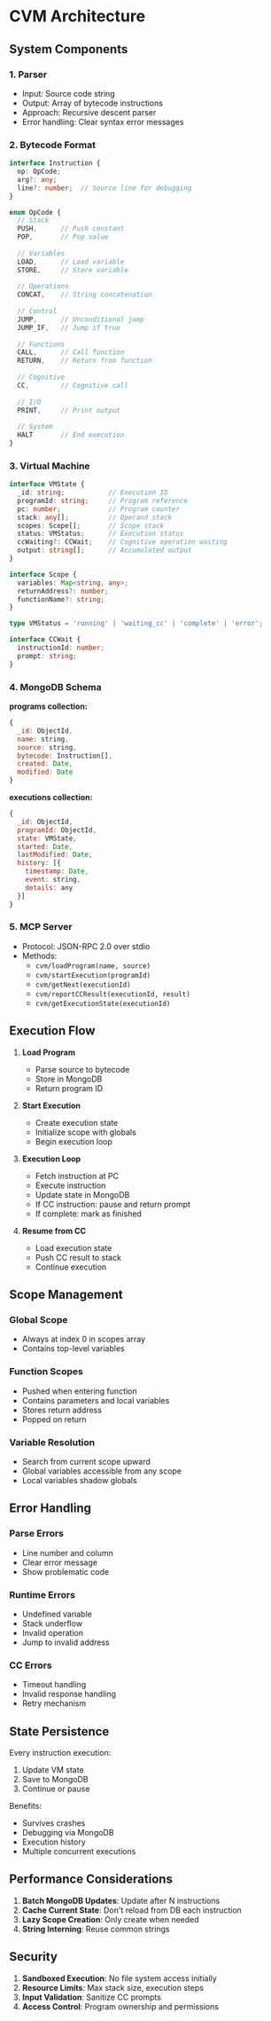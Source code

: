 # CVM Architecture

## System Components

### 1. Parser
- Input: Source code string
- Output: Array of bytecode instructions
- Approach: Recursive descent parser
- Error handling: Clear syntax error messages

### 2. Bytecode Format
```typescript
interface Instruction {
  op: OpCode;
  arg?: any;
  line?: number;  // Source line for debugging
}

enum OpCode {
  // Stack
  PUSH,      // Push constant
  POP,       // Pop value
  
  // Variables  
  LOAD,      // Load variable
  STORE,     // Store variable
  
  // Operations
  CONCAT,    // String concatenation
  
  // Control
  JUMP,      // Unconditional jump
  JUMP_IF,   // Jump if true
  
  // Functions
  CALL,      // Call function
  RETURN,    // Return from function
  
  // Cognitive
  CC,        // Cognitive call
  
  // I/O
  PRINT,     // Print output
  
  // System
  HALT       // End execution
}
```

### 3. Virtual Machine
```typescript
interface VMState {
  _id: string;           // Execution ID
  programId: string;     // Program reference
  pc: number;            // Program counter
  stack: any[];          // Operand stack
  scopes: Scope[];       // Scope stack
  status: VMStatus;      // Execution status
  ccWaiting?: CCWait;    // Cognitive operation waiting
  output: string[];      // Accumulated output
}

interface Scope {
  variables: Map<string, any>;
  returnAddress?: number;
  functionName?: string;
}

type VMStatus = 'running' | 'waiting_cc' | 'complete' | 'error';

interface CCWait {
  instructionId: number;
  prompt: string;
}
```

### 4. MongoDB Schema

**programs collection:**
```javascript
{
  _id: ObjectId,
  name: string,
  source: string,
  bytecode: Instruction[],
  created: Date,
  modified: Date
}
```

**executions collection:**
```javascript
{
  _id: ObjectId,
  programId: ObjectId,
  state: VMState,
  started: Date,
  lastModified: Date,
  history: [{
    timestamp: Date,
    event: string,
    details: any
  }]
}
```

### 5. MCP Server
- Protocol: JSON-RPC 2.0 over stdio
- Methods:
  - `cvm/loadProgram(name, source)`
  - `cvm/startExecution(programId)`
  - `cvm/getNext(executionId)`
  - `cvm/reportCCResult(executionId, result)`
  - `cvm/getExecutionState(executionId)`

## Execution Flow

1. **Load Program**
   - Parse source to bytecode
   - Store in MongoDB
   - Return program ID

2. **Start Execution**
   - Create execution state
   - Initialize scope with globals
   - Begin execution loop

3. **Execution Loop**
   - Fetch instruction at PC
   - Execute instruction
   - Update state in MongoDB
   - If CC instruction: pause and return prompt
   - If complete: mark as finished

4. **Resume from CC**
   - Load execution state
   - Push CC result to stack
   - Continue execution

## Scope Management

### Global Scope
- Always at index 0 in scopes array
- Contains top-level variables

### Function Scopes
- Pushed when entering function
- Contains parameters and local variables
- Stores return address
- Popped on return

### Variable Resolution
- Search from current scope upward
- Global variables accessible from any scope
- Local variables shadow globals

## Error Handling

### Parse Errors
- Line number and column
- Clear error message
- Show problematic code

### Runtime Errors
- Undefined variable
- Stack underflow
- Invalid operation
- Jump to invalid address

### CC Errors
- Timeout handling
- Invalid response handling
- Retry mechanism

## State Persistence

Every instruction execution:
1. Update VM state
2. Save to MongoDB
3. Continue or pause

Benefits:
- Survives crashes
- Debugging via MongoDB
- Execution history
- Multiple concurrent executions

## Performance Considerations

1. **Batch MongoDB Updates**: Update after N instructions
2. **Cache Current State**: Don't reload from DB each instruction
3. **Lazy Scope Creation**: Only create when needed
4. **String Interning**: Reuse common strings

## Security

1. **Sandboxed Execution**: No file system access initially
2. **Resource Limits**: Max stack size, execution steps
3. **Input Validation**: Sanitize CC prompts
4. **Access Control**: Program ownership and permissions